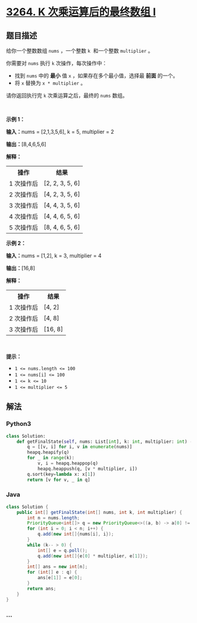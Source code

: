 # [3264. K 次乘运算后的最终数组 I](https://leetcode.cn/problems/final-array-state-after-k-multiplication-operations-i)

## 题目描述

<!-- 这里写题目描述 -->

<p>给你一个整数数组&nbsp;<code>nums</code>&nbsp;，一个整数&nbsp;<code>k</code>&nbsp;&nbsp;和一个整数&nbsp;<code>multiplier</code>&nbsp;。</p>

<p>你需要对 <code>nums</code>&nbsp;执行 <code>k</code>&nbsp;次操作，每次操作中：</p>

<ul>
	<li>找到 <code>nums</code>&nbsp;中的 <strong>最小</strong>&nbsp;值&nbsp;<code>x</code>&nbsp;，如果存在多个最小值，选择最 <strong>前面</strong>&nbsp;的一个。</li>
	<li>将 <code>x</code>&nbsp;替换为&nbsp;<code>x * multiplier</code>&nbsp;。</li>
</ul>

<p>请你返回执行完 <code>k</code>&nbsp;次乘运算之后，最终的 <code>nums</code>&nbsp;数组。</p>

<p>&nbsp;</p>

<p><strong class="example">示例 1：</strong></p>

<div class="example-block">
<p><span class="example-io"><b>输入：</b>nums = [2,1,3,5,6], k = 5, multiplier = 2</span></p>

<p><span class="example-io"><b>输出：</b>[8,4,6,5,6]</span></p>

<p><strong>解释：</strong></p>

<table>
	<tbody>
		<tr>
			<th>操作</th>
			<th>结果</th>
		</tr>
		<tr>
			<td>1 次操作后</td>
			<td>[2, 2, 3, 5, 6]</td>
		</tr>
		<tr>
			<td>2 次操作后</td>
			<td>[4, 2, 3, 5, 6]</td>
		</tr>
		<tr>
			<td>3 次操作后</td>
			<td>[4, 4, 3, 5, 6]</td>
		</tr>
		<tr>
			<td>4 次操作后</td>
			<td>[4, 4, 6, 5, 6]</td>
		</tr>
		<tr>
			<td>5 次操作后</td>
			<td>[8, 4, 6, 5, 6]</td>
		</tr>
	</tbody>
</table>
</div>

<p><strong class="example">示例 2：</strong></p>

<div class="example-block">
<p><span class="example-io"><b>输入：</b></span>nums = [1,2], k = 3, multiplier = 4</p>

<p><span class="example-io"><b>输出：</b></span>[16,8]</p>

<p><strong>解释：</strong></p>

<table>
	<tbody>
		<tr>
			<th>操作</th>
			<th>结果</th>
		</tr>
		<tr>
			<td>1 次操作后</td>
			<td>[4, 2]</td>
		</tr>
		<tr>
			<td>2 次操作后</td>
			<td>[4, 8]</td>
		</tr>
		<tr>
			<td>3 次操作后</td>
			<td>[16, 8]</td>
		</tr>
	</tbody>
</table>
</div>

<p>&nbsp;</p>

<p><strong>提示：</strong></p>

<ul>
	<li><code>1 &lt;= nums.length &lt;= 100</code></li>
	<li><code>1 &lt;= nums[i] &lt;= 100</code></li>
	<li><code>1 &lt;= k &lt;= 10</code></li>
	<li><code>1 &lt;= multiplier &lt;= 5</code></li>
</ul>


## 解法

<!-- 这里可写通用的实现逻辑 -->

<!-- tabs:start -->

### **Python3**

<!-- 这里可写当前语言的特殊实现逻辑 -->

```python
class Solution:
    def getFinalState(self, nums: List[int], k: int, multiplier: int) -> List[int]:
        q = [[v, i] for i, v in enumerate(nums)]
        heapq.heapify(q)
        for _ in range(k):
            v, i = heapq.heappop(q)
            heapq.heappush(q, [v * multiplier, i])
        q.sort(key=lambda x: x[1])
        return [v for v, _ in q]
```

### **Java**

<!-- 这里可写当前语言的特殊实现逻辑 -->

```java
class Solution {
    public int[] getFinalState(int[] nums, int k, int multiplier) {
        int n = nums.length;
        PriorityQueue<int[]> q = new PriorityQueue<>((a, b) -> a[0] != b[0] ? a[0] - b[0] : a[1] - b[1]);
        for (int i = 0; i < n; i++) {
            q.add(new int[]{nums[i], i});
        }
        while (k-- > 0) {
            int[] e = q.poll();
            q.add(new int[]{e[0] * multiplier, e[1]});
        }
        int[] ans = new int[n];
        for (int[] e : q) {
            ans[e[1]] = e[0];
        }
        return ans;
    }
}
```

### **...**

```

```

<!-- tabs:end -->

